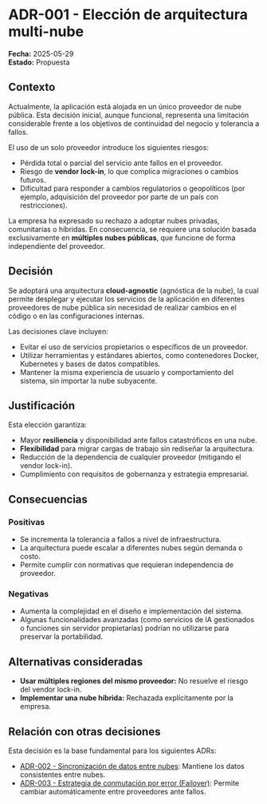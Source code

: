 # ADR-001 - Elección de arquitectura multi-nube
**Fecha:** 2025-05-29  
**Estado:** Propuesta

## Contexto

Actualmente, la aplicación está alojada en un único proveedor de nube pública. Esta decisión inicial, aunque funcional, representa una limitación considerable frente a los objetivos de continuidad del negocio y tolerancia a fallos.

El uso de un solo proveedor introduce los siguientes riesgos:
- Pérdida total o parcial del servicio ante fallos en el proveedor.
- Riesgo de **vendor lock-in**, lo que complica migraciones o cambios futuros.
- Dificultad para responder a cambios regulatorios o geopolíticos (por ejemplo, adquisición del proveedor por parte de un país con restricciones).

La empresa ha expresado su rechazo a adoptar nubes privadas, comunitarias o híbridas. En consecuencia, se requiere una solución basada exclusivamente en **múltiples nubes públicas**, que funcione de forma independiente del proveedor.

## Decisión

Se adoptará una arquitectura **cloud-agnostic** (agnóstica de la nube), la cual permite desplegar y ejecutar los servicios de la aplicación en diferentes proveedores de nube pública sin necesidad de realizar cambios en el código o en las configuraciones internas.

Las decisiones clave incluyen:
- Evitar el uso de servicios propietarios o específicos de un proveedor.
- Utilizar herramientas y estándares abiertos, como contenedores Docker, Kubernetes y bases de datos compatibles.
- Mantener la misma experiencia de usuario y comportamiento del sistema, sin importar la nube subyacente.

## Justificación

Esta elección garantiza:
- Mayor **resiliencia** y disponibilidad ante fallos catastróficos en una nube.
- **Flexibilidad** para migrar cargas de trabajo sin rediseñar la arquitectura.
- Reducción de la dependencia de cualquier proveedor (mitigando el vendor lock-in).
- Cumplimiento con requisitos de gobernanza y estrategia empresarial.

## Consecuencias

### Positivas
- Se incrementa la tolerancia a fallos a nivel de infraestructura.
- La arquitectura puede escalar a diferentes nubes según demanda o costo.
- Permite cumplir con normativas que requieran independencia de proveedor.

### Negativas
- Aumenta la complejidad en el diseño e implementación del sistema.
- Algunas funcionalidades avanzadas (como servicios de IA gestionados o funciones sin servidor propietarias) podrían no utilizarse para preservar la portabilidad.

## Alternativas consideradas

- **Usar múltiples regiones del mismo proveedor:** No resuelve el riesgo del vendor lock-in.
- **Implementar una nube híbrida:** Rechazada explícitamente por la empresa.

## Relación con otras decisiones

Esta decisión es la base fundamental para los siguientes ADRs:
- [ADR-002 - Sincronización de datos entre nubes](./ADR-002%20-%20Sincronización%20de%20datos%20entre%20nubes.md): Mantiene los datos consistentes entre nubes.
- [ADR-003 - Estrategia de conmutación por error (Failover)](./ADR-003%20-%20Estrategia%20de%20conmutación%20por%20error%20(Failover).md): Permite cambiar automáticamente entre proveedores ante fallos.
